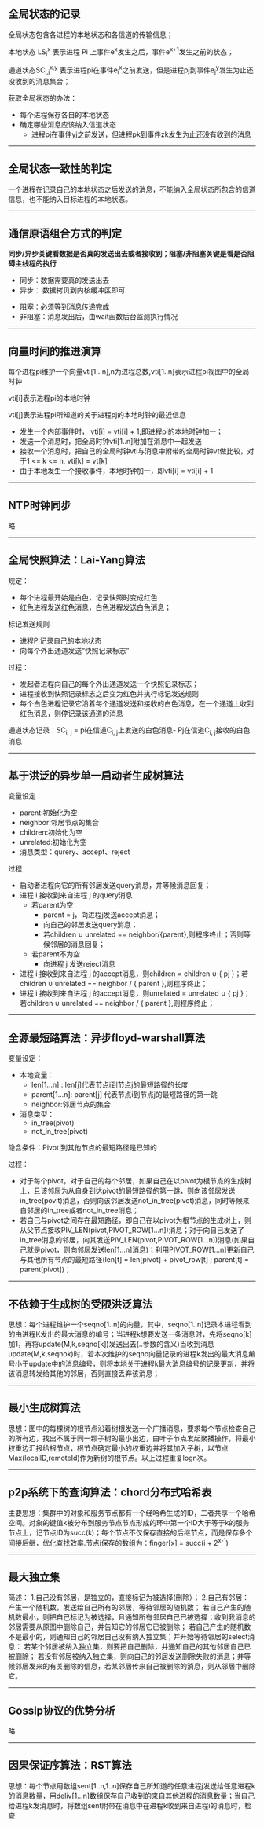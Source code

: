 <h2>全局状态的记录</h2>
全局状态包含各进程的本地状态和各信道的传输信息；

本地状态 LS<sub>i</sub><sup>x</sup> 表示进程 Pi 上事件e<sup>x</sup>发生之后，事件e<sup>x+1</sup>发生之前的状态；

通道状态SC<sub>i,j</sub><sup>x,y</sup> 表示进程pi在事件e<sub>i</sub><sup>x</sup>之前发送，但是进程pj到事件e<sub>j</sub><sup>y</sup>发生为止还没收到的消息集合；

获取全局状态的办法：

- 每个进程保存各自的本地状态
- 确定哪些消息应该纳入信道状态
    * 进程pj在事件yj之前发送，但进程pk到事件zk发生为止还没有收到的消息

<hr />
<h2>全局状态一致性的判定</h2>
一个进程在记录自己的本地状态之后发送的消息，不能纳入全局状态所包含的信道信息，也不能纳入目标进程的本地状态。
<hr />

<h2>通信原语组合方式的判定</h2>

<b>同步/异步关键看数据是否真的发送出去或者接收到；阻塞/非阻塞关键是看是否阻碍主线程的执行</b>

- 同步：数据需要真的发送出去
- 异步： 数据拷贝到内核缓冲区即可

* 阻塞：必须等到消息传递完成
* 非阻塞：消息发出后，由wait函数后台监测执行情况
<hr />

<h2>向量时间的推进演算</h2>

每个进程pi维护一个向量vti[1...n],n为进程总数,vti[1..n]表示进程pi视图中的全局时钟

vti[i]表示进程pi的本地时钟

vti[j]表示进程pi所知道的关于进程pj的本地时钟的最近信息

- 发生一个内部事件时， vti[i] = vti[i] + 1;即进程pi的本地时钟加一；
- 发送一个消息时，把全局时钟vti[1..n]附加在消息中一起发送
- 接收一个消息时，把自己的全局时钟vti与消息中附带的全局时钟vt做比较，对于1 <= k <= n, vti[k] = vt[k]
- 由于本地发生一个接收事件，本地时钟加一，即vti[i] = vti[i] + 1

<hr>

<h2>NTP时钟同步</h2>
略
<hr>

<h2>全局快照算法：Lai-Yang算法</h2>
规定：

- 每个进程最开始是白色，记录快照时变成红色
- 红色进程发送红色消息，白色进程发送白色消息；

标记发送规则：

- 进程Pi记录自己的本地状态
- 向每个外出通道发送“快照记录标志”

过程：

- 发起者进程向自己的每个外出通道发送一个快照记录标志；
- 进程接收到快照记录标志之后变为红色并执行标记发送规则
- 每个白色进程记录它沿着每个通道发送和接收的白色消息，在一个通道上收到红色消息，则停记录该通道的消息

通道状态记录：SC<sub>i, j</sub> = pi在信道C<sub>i, j</sub>上发送的白色消息- Pj在信道C<sub>i, j</sub>接收的白色消息

<hr>
<h2>基于洪泛的异步单一启动者生成树算法</h2>

变量设定：

- parent:初始化为空
- neighbor:邻居节点的集合
- children:初始化为空
- unrelated:初始化为空
- 消息类型：qurery、accept、reject

过程

- 启动者进程向它的所有邻居发送query消息，并等候消息回复；
- 进程 i 接收到来自进程 j 的query消息
    * 若parent为空
        - parent = j，向进程j发送accept消息；
        - 向自己的邻居发送query消息；
        - 若children ∪ unrelated == neighbor/{parent},则程序终止；否则等候邻居的消息回复；
    * 若parent不为空
        - 向进程 j 发送reject消息
- 进程 i 接收到来自进程 j 的accept消息，则children = children ∪ { pj }；若children ∪ unrelated == neighbor / { parent },则程序终止；
- 进程 i 接收到来自进程 j 的accept消息，则unrelated = unrelated ∪ { pj }；若children ∪ unrelated == neighbor / { parent },则程序终止；

<hr>
<h2>全源最短路算法：异步floyd-warshall算法</h2>
变量设定：
    
- 本地变量：
    * len[1...n] : len[j]代表节点i到节点j的最短路径的长度
    * parent[1...n]: parent[j] 代表节点i到节点j的最短路径的第一跳
    * neighbor:邻居节点的集合
- 消息类型：
    * in_tree(pivot)
    * not_in_tree(pivot)

隐含条件：Pivot 到其他节点的最短路径是已知的

过程：
- 对于每个pivot，对于自己的每个邻居，如果自己在以pivot为根节点的生成树上，且该邻居为从自身到达pivot的最短路径的第一跳，则向该邻居发送in_tree(povit)消息，否则向该邻居发送not_in_tree(pivot)消息，同时等候来自邻居的in_tree或者not_in_tree消息；
- 若自己与pivot之间存在最短路径，即自己在以pivot为根节点的生成树上，则从父节点接收PIV_LEN(pivot,PIVOT_ROW[1...n])消息；对于向自己发送了in_tree消息的邻居，向其发送PIV_LEN(pivot,PIVOT_ROW[1...n])消息(如果自己就是pivot，则向邻居发送len[1...n]消息)；利用PIVOT_ROW[1...n]更新自己与其他所有节点的最短路径(len[t] =  len[pivot] + pivot_row[t] ; parent[t] = parent[pivot])；

<hr>
<h2>不依赖于生成树的受限洪泛算法</h2>
思想：每个进程维护一个seqno[1..n]的向量，其中，seqno[1..n]记录本进程看到的由进程K发出的最大消息的编号；当进程k想要发送一条消息时，先将seqno[k]加1，再将update(M,k,seqno[k])发送出去(..参数的含义)当收到消息update(M,k,seqnok)时，若本次维护的seqno向量记录的进程k发出的最大消息编号小于update中的消息编号，则将本地关于进程k最大消息编号的记录更新，并将该消息转发给其他的邻居，否则直接丢弃该消息；

<hr>
<h2>最小生成树算法</h2>
思想：图中的每棵树的根节点沿着树根发送一个广播消息，要求每个节点检查自己的所有边，找出不属于同一颗子树的最小出边，由叶子节点发起聚播操作，将最小权重边汇报给根节点，根节点确定最小的权重边并将其加入子树，以节点Max(localID,remoteId)作为新树的根节点。以上过程重复logn次。

<hr>
<h2>p2p系统下的查询算法：chord分布式哈希表</h2>
主要思想：集群中的对象和服务节点都有一个经哈希生成的ID，二者共享一个哈希空间。对象的键值k被分布到服务节点节点形成的环中第一个ID大于等于k的服务节点上，记节点ID为succ(k)；每个节点不仅保存直接的后继节点，而是保存多个间接后继，优化查找效率.节点i保存的数组为：finger[x] = succ(i + 2<sup>x-1</sup>)

<hr>
<h2>最大独立集</h2>
	简述：
	1.自己没有邻居，是独立的，直接标记为被选择(删除）；
	2.自己有邻居：产生一个随机数，发送给自己所有的邻居，等待邻居的随机数；
	     若自己产生的随机数最小，则把自己标记为被选择，且通知所有邻居自己已被选择；收到我消息的邻居需要从原图中删除自己，并告知它的邻居它已被删除；
	     若自己产生的随机数不是最小的，则通知自己的邻居自己没有纳入独立集；并开始等待邻居的select消息：
	          若某个邻居被纳入独立集，则要把自己删除，并通知自己的其他邻居自己已被删除；
	          若没有邻居被纳入独立集，则向自己的邻居发送删除失败的消息；并等候邻居发来的有关删除的信息，若某邻居传来自己被删除的消息，则从邻居中删除它。

<hr>
<h2>Gossip协议的优势分析</h2>
略

<hr>
<h2>因果保证序算法：RST算法</h2>
思想：每个节点用数组sent[1..n,1..n]保存自己所知道的任意进程j发送给任意进程k的消息数量，用deliv[1...n]数组保存自己收到的来自其他进程的消息数量；当自己给进程k发消息时，将数组sent附带在消息中在进程k收到来自进程i的消息时，检查